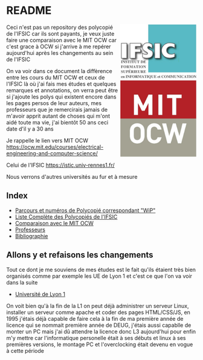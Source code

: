 # README

<img src="logo.jpg" align="right" width="40%">

Ceci n'est pas un repository des polycopié de l'IFSIC car ils sont payants, je veux juste faire une comparaison avec le MIT OCW car c'est grace à OCW si j'arrive à me repérer aujourd'hui après les changements au sein de l'IFSIC

On va voir dans ce document la diffèrence entre les cours du MIT OCW et ceux de l'IFSIC là où j'ai fais mes études et quelques remarques et annotations, on verra peut être si j'ajoute les polys qui existent encore dans les pages persos de leur auteurs, mes professeurs que je remercirais jamais de m'avoir apprit autant de choses qui m'ont aidé toute ma vie, j'ai bientôt 50 ans ceci date d'il y a 30 ans

Je rappelle le lien vers MIT OCW
https://ocw.mit.edu/courses/electrical-engineering-and-computer-science/

Celui de l'IFSIC https://istic.univ-rennes1.fr/

Nous verrons d'autres universités au fur et à mesure

## Index

- [Parcours et numéros de Polycopié correspondant "WiP"](RENNES1.md)
- [Liste Complète des Polycopiés de l'IFSIC](POLYS.md)
- [Comparaison avec le MIT OCW](NOT-POLY-IFSIC.md)
- [Professeurs](PROFS.md)
- [Bibliographie](BIBLIOGRAPHY.md)

## Allons y et refaisons les changements

Tout ce dont je me souviens de mes études est le fait qu'ils étaient très bien organisés comme par exemple les UE de Lyon 1 et c'est ce que l'on va voir dans la suite

- [Université de Lyon 1](LYON1.md)

On voit bien qu'à la fin de la L1 on peut déjà administrer un serveur Linux, installer un serveur comme apache et coder des pages HTML/CSS/JS, en 1995 j'étais déjà capable de faire cela à la fin de ma première année de licence qui se nommait première année de DEUG, j'étais aussi capablle de monter un PC mais j'ai dû attendre la licence donc L3 aujourd'hui pour enfin m'y mettre car l'informatique personelle était à ses débuts et linux à ses premières versions, le montage PC et l'overclocking était devenu en vogue à cette période
